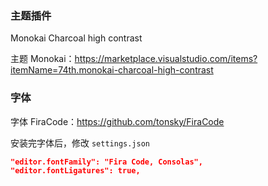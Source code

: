 ### 主题插件

Monokai Charcoal high contrast

主题 Monokai：https://marketplace.visualstudio.com/items?itemName=74th.monokai-charcoal-high-contrast



### 字体

字体 FiraCode：https://github.com/tonsky/FiraCode

安装完字体后，修改 `settings.json`

```json
"editor.fontFamily": "Fira Code, Consolas",
"editor.fontLigatures": true,
```

